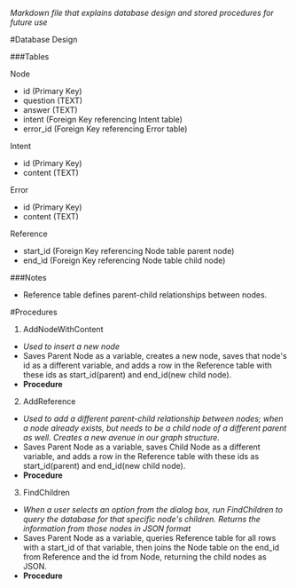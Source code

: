 *Markdown file that explains database design and stored procedures for future use*

#Database Design

###Tables

Node
* id (Primary Key)
* question (TEXT)
* answer (TEXT)
* intent (Foreign Key referencing Intent table)
* error_id (Foreign Key referencing Error table)

Intent
* id (Primary Key)
* content (TEXT)

Error
* id (Primary Key)
* content (TEXT)

Reference
* start_id (Foreign Key referencing Node table parent node)
* end_id (Foreign Key referencing Node table child node)

###Notes
* Reference table defines parent-child relationships between nodes. 

#Procedures

1. AddNodeWithContent
 * *Used to insert a new node*
 * Saves Parent Node as a variable, creates a new node, saves that node's id as a different variable, and adds a row in the Reference table with these ids as start_id(parent) and end_id(new child node). 
  * **Procedure**

2. AddReference
 * *Used to add a different parent-child relationship between nodes; when a node already exists, but needs to be a child node of a different parent as well. Creates a new avenue in our graph structure.*
 * Saves Parent Node as a variable, saves Child Node as a different variable, and adds a row in the Reference table with these ids as start_id(parent) and end_id(new child node).
  * **Procedure**

3. FindChildren
 * *When a user selects an option from the dialog box, run FindChildren to query the database for that specific node's children. Returns the information from those nodes in JSON format*
  * Saves Parent Node as a variable, queries Reference table for all rows with a start_id of that variable, then joins the Node table on the end_id from Reference and the id from Node, returning the child nodes as JSON.
  * **Procedure**